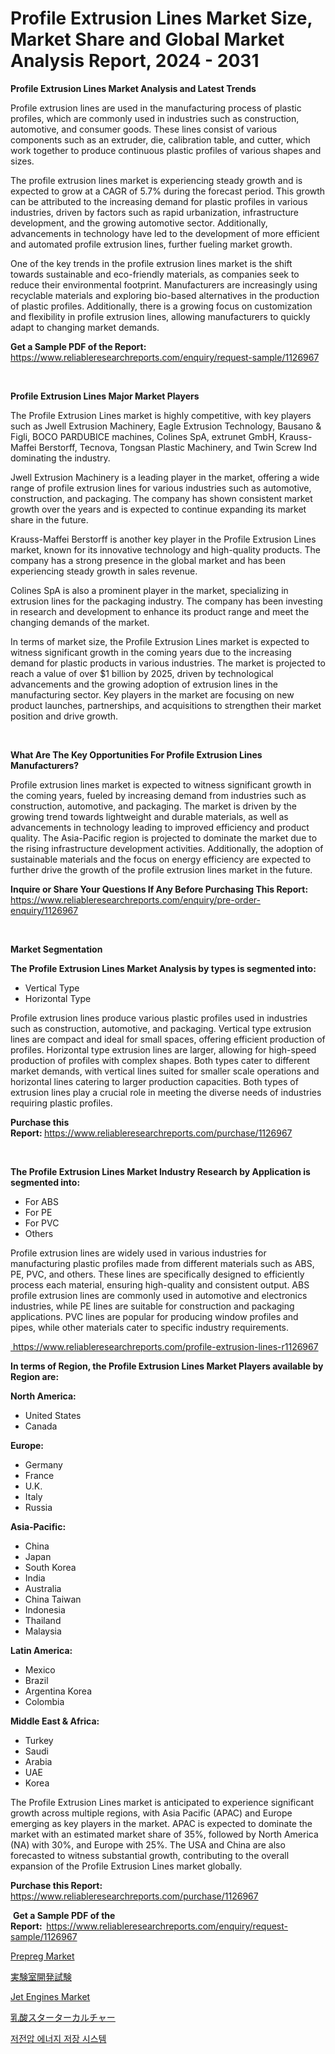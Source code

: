 <p><h1>Profile Extrusion Lines Market Size, Market Share and Global Market Analysis Report, 2024 - 2031</h1></p><p><strong>Profile Extrusion Lines Market Analysis and Latest Trends</strong></p>
<p><p>Profile extrusion lines are used in the manufacturing process of plastic profiles, which are commonly used in industries such as construction, automotive, and consumer goods. These lines consist of various components such as an extruder, die, calibration table, and cutter, which work together to produce continuous plastic profiles of various shapes and sizes.</p><p>The profile extrusion lines market is experiencing steady growth and is expected to grow at a CAGR of 5.7% during the forecast period. This growth can be attributed to the increasing demand for plastic profiles in various industries, driven by factors such as rapid urbanization, infrastructure development, and the growing automotive sector. Additionally, advancements in technology have led to the development of more efficient and automated profile extrusion lines, further fueling market growth.</p><p>One of the key trends in the profile extrusion lines market is the shift towards sustainable and eco-friendly materials, as companies seek to reduce their environmental footprint. Manufacturers are increasingly using recyclable materials and exploring bio-based alternatives in the production of plastic profiles. Additionally, there is a growing focus on customization and flexibility in profile extrusion lines, allowing manufacturers to quickly adapt to changing market demands.</p></p>
<p><strong>Get a Sample PDF of the Report:&nbsp;</strong> <a href="https://www.reliableresearchreports.com/enquiry/request-sample/1126967">https://www.reliableresearchreports.com/enquiry/request-sample/1126967</a></p>
<p>&nbsp;</p>
<p><strong>Profile Extrusion Lines Major Market Players</strong></p>
<p><p>The Profile Extrusion Lines market is highly competitive, with key players such as Jwell Extrusion Machinery, Eagle Extrusion Technology, Bausano & Figli, BOCO PARDUBICE machines, Colines SpA, extrunet GmbH, Krauss-Maffei Berstorff, Tecnova, Tongsan Plastic Machinery, and Twin Screw Ind dominating the industry.</p><p>Jwell Extrusion Machinery is a leading player in the market, offering a wide range of profile extrusion lines for various industries such as automotive, construction, and packaging. The company has shown consistent market growth over the years and is expected to continue expanding its market share in the future.</p><p>Krauss-Maffei Berstorff is another key player in the Profile Extrusion Lines market, known for its innovative technology and high-quality products. The company has a strong presence in the global market and has been experiencing steady growth in sales revenue.</p><p>Colines SpA is also a prominent player in the market, specializing in extrusion lines for the packaging industry. The company has been investing in research and development to enhance its product range and meet the changing demands of the market.</p><p>In terms of market size, the Profile Extrusion Lines market is expected to witness significant growth in the coming years due to the increasing demand for plastic products in various industries. The market is projected to reach a value of over $1 billion by 2025, driven by technological advancements and the growing adoption of extrusion lines in the manufacturing sector. Key players in the market are focusing on new product launches, partnerships, and acquisitions to strengthen their market position and drive growth.</p></p>
<p>&nbsp;</p>
<p><strong>What Are The Key Opportunities For Profile Extrusion Lines Manufacturers?</strong></p>
<p><p>Profile extrusion lines market is expected to witness significant growth in the coming years, fueled by increasing demand from industries such as construction, automotive, and packaging. The market is driven by the growing trend towards lightweight and durable materials, as well as advancements in technology leading to improved efficiency and product quality. The Asia-Pacific region is projected to dominate the market due to the rising infrastructure development activities. Additionally, the adoption of sustainable materials and the focus on energy efficiency are expected to further drive the growth of the profile extrusion lines market in the future.</p></p>
<p><strong>Inquire or Share Your Questions If Any Before Purchasing This Report:</strong> <a href="https://www.reliableresearchreports.com/enquiry/pre-order-enquiry/1126967">https://www.reliableresearchreports.com/enquiry/pre-order-enquiry/1126967</a></p>
<p>&nbsp;</p>
<p><strong>Market Segmentation</strong></p>
<p><strong>The Profile Extrusion Lines Market Analysis by types is segmented into:</strong></p>
<p><ul><li>Vertical Type</li><li>Horizontal Type</li></ul></p>
<p><p>Profile extrusion lines produce various plastic profiles used in industries such as construction, automotive, and packaging. Vertical type extrusion lines are compact and ideal for small spaces, offering efficient production of profiles. Horizontal type extrusion lines are larger, allowing for high-speed production of profiles with complex shapes. Both types cater to different market demands, with vertical lines suited for smaller scale operations and horizontal lines catering to larger production capacities. Both types of extrusion lines play a crucial role in meeting the diverse needs of industries requiring plastic profiles.</p></p>
<p><strong>Purchase this Report:&nbsp;</strong><a href="https://www.reliableresearchreports.com/purchase/1126967">https://www.reliableresearchreports.com/purchase/1126967</a></p>
<p>&nbsp;</p>
<p><strong>The Profile Extrusion Lines Market Industry Research by Application is segmented into:</strong></p>
<p><ul><li>For ABS</li><li>For PE</li><li>For PVC</li><li>Others</li></ul></p>
<p><p>Profile extrusion lines are widely used in various industries for manufacturing plastic profiles made from different materials such as ABS, PE, PVC, and others. These lines are specifically designed to efficiently process each material, ensuring high-quality and consistent output. ABS profile extrusion lines are commonly used in automotive and electronics industries, while PE lines are suitable for construction and packaging applications. PVC lines are popular for producing window profiles and pipes, while other materials cater to specific industry requirements.</p></p>
<p><a href="https://www.reliableresearchreports.com/profile-extrusion-lines-r1126967">&nbsp;https://www.reliableresearchreports.com/profile-extrusion-lines-r1126967</a></p>
<p><strong>In terms of Region, the Profile Extrusion Lines Market Players available by Region are:</strong></p>
<p>
    <p> <strong> North America: </strong>
        <ul>
            <li>United States</li>
            <li>Canada</li>
        </ul>
        </p> 
    <p> <strong> Europe: </strong>
        <ul>
            <li>Germany</li>
            <li>France</li>
            <li>U.K.</li>
            <li>Italy</li>
            <li>Russia</li>
        </ul>
        </p> 
    <p> <strong> Asia-Pacific: </strong>
        <ul>
            <li>China</li>
            <li>Japan</li>
            <li>South Korea</li>
            <li>India</li>
            <li>Australia</li>
            <li>China Taiwan</li>
            <li>Indonesia</li>
            <li>Thailand</li>
            <li>Malaysia</li>
        </ul>
        </p> 
    <p> <strong> Latin America: </strong>
        <ul>
            <li>Mexico</li>
            <li>Brazil</li>
            <li>Argentina Korea</li>
            <li>Colombia</li>
        </ul>
        </p> 
    <p> <strong> Middle East & Africa: </strong>
        <ul>
            <li>Turkey</li>
            <li>Saudi</li>
            <li>Arabia</li>
            <li>UAE</li>
            <li>Korea</li>
        </ul>
    </p>
    </p>
<p><p>The Profile Extrusion Lines market is anticipated to experience significant growth across multiple regions, with Asia Pacific (APAC) and Europe emerging as key players in the market. APAC is expected to dominate the market with an estimated market share of 35%, followed by North America (NA) with 30%, and Europe with 25%. The USA and China are also forecasted to witness substantial growth, contributing to the overall expansion of the Profile Extrusion Lines market globally.</p></p>
<p><strong>Purchase this Report: </strong><a href="https://www.reliableresearchreports.com/purchase/1126967">https://www.reliableresearchreports.com/purchase/1126967</a></p>
<p>&nbsp;<strong>Get a Sample PDF of the Report:&nbsp;&nbsp;</strong><a href="https://www.reliableresearchreports.com/enquiry/request-sample/1126967">https://www.reliableresearchreports.com/enquiry/request-sample/1126967</a></p>
<p><strong></strong></p>
<p><p><a href="https://issuu.com/reportprime-2/docs/prepreg-market-size-2030.pptx">Prepreg Market</a></p><p><a href="https://github.com/adcxff01450218/Market-Research-Report-List-1/blob/main/695327435519.md">実験室開発試験</a></p><p><a href="https://github.com/RickHolmes3/Market-Research-Report-List-4/blob/main/jet-engines-market.md">Jet Engines Market</a></p><p><a href="https://github.com/ReyesKohler20231/Market-Research-Report-List-1/blob/main/121976935521.md">乳酸スターターカルチャー</a></p><p><a href="https://github.com/Elenrrera7685/Market-Research-Report-List-1/blob/main/722290932522.md">저전압 에너지 저장 시스템</a></p></p>
